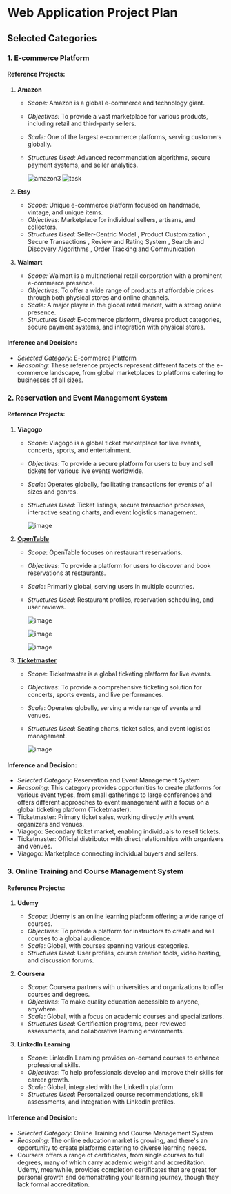 # Web Application Project Plan

## Selected Categories

### 1. E-commerce Platform
#### Reference Projects:
1. **Amazon**
   - *Scope:* Amazon is a global e-commerce and technology giant.
   - *Objectives:* To provide a vast marketplace for various products, including retail and third-party sellers.
   - *Scale:* One of the largest e-commerce platforms, serving customers globally.
   - *Structures Used:* Advanced recommendation algorithms, secure payment systems, and seller analytics.
     
     ![amazon3](https://github.com/shhumen/project_plan/assets/70858596/0d906320-b949-4efc-8693-ff2bdb8dcde5)
     ![task](https://github.com/shhumen/project_plan/assets/70858596/fd229378-9654-4031-b0a6-30b0c51ad6b9)

2. **Etsy** 
   - *Scope:* Unique e-commerce platform focused on handmade, vintage, and unique items.
   - *Objectives:* Marketplace for individual sellers, artisans, and collectors.
   - *Structures Used:* Seller-Centric Model , Product Customization , Secure Transactions , Review and Rating System , Search and Discovery Algorithms , Order Tracking and Communication
     
3. **Walmart**
   - *Scope:* Walmart is a multinational retail corporation with a prominent e-commerce presence.
   - *Objectives:* To offer a wide range of products at affordable prices through both physical stores and online channels.
   - *Scale:* A major player in the global retail market, with a strong online presence.
   - *Structures Used:* E-commerce platform, diverse product categories, secure payment systems, and integration with physical stores.
     
#### **Inference and Decision:**
- *Selected Category:* E-commerce Platform
- *Reasoning:* These reference projects represent different facets of the e-commerce landscape, from global marketplaces to platforms catering to businesses of all sizes.
  
### 2. Reservation and Event Management System
#### Reference Projects:

1. **Viagogo**
   - *Scope*: Viagogo is a global ticket marketplace for live events, concerts, sports, and entertainment.
   - *Objectives*: To provide a secure platform for users to buy and sell tickets for various live events worldwide.
   - *Scale*: Operates globally, facilitating transactions for events of all sizes and genres.
   - *Structures Used*: Ticket listings, secure transaction processes, interactive seating charts, and event logistics management.
     
       ![image](https://github.com/shhumen/project_plan/assets/70858596/4480dd7c-1124-487a-bc87-0d19f12702a7)
     


2. [**OpenTable**](https://www.opentable.com/)
   - *Scope*: OpenTable focuses on restaurant reservations.
   - *Objectives*: To provide a platform for users to discover and book reservations at restaurants.
   - *Scale*: Primarily global, serving users in multiple countries.
   - *Structures Used*: Restaurant profiles, reservation scheduling, and user reviews.
  
     ![image](https://github.com/shhumen/project_plan/assets/70858596/5cfb12f0-5d00-4f48-946a-d885f4995d42)

     ![image](https://github.com/shhumen/project_plan/assets/70858596/3775b99e-c2ef-4ac3-9498-e64d2a3c1b10)

     ![image](https://github.com/shhumen/project_plan/assets/70858596/46906158-54f8-4332-a425-af98e79721db)



3. [**Ticketmaster**](https://www.ticketmaster.com/)
   - *Scope*: Ticketmaster is a global ticketing platform for live events.
   - *Objectives*: To provide a comprehensive ticketing solution for concerts, sports events, and live performances.
   - *Scale*: Operates globally, serving a wide range of events and venues.
   - *Structures Used*: Seating charts, ticket sales, and event logistics management.
     
     ![image](https://github.com/shhumen/project_plan/assets/70858596/f61848e1-bb19-4599-bd27-d690adb0e91b)


#### Inference and Decision:
- *Selected Category*: Reservation and Event Management System
- *Reasoning*: This category provides opportunities to create platforms for various event types, from small gatherings to large conferences and offers different approaches to event management with a focus on a global ticketing platform (Ticketmaster).
- Ticketmaster: Primary ticket sales, working directly with event organizers and venues.
- Viagogo: Secondary ticket market, enabling individuals to resell tickets.
- Ticketmaster: Official distributor with direct relationships with organizers and venues.
- Viagogo: Marketplace connecting individual buyers and sellers.

### 3. Online Training and Course Management System
#### Reference Projects:

1. **Udemy**
   - *Scope*: Udemy is an online learning platform offering a wide range of courses.
   - *Objectives*: To provide a platform for instructors to create and sell courses to a global audience.
   - *Scale*: Global, with courses spanning various categories.
   - *Structures Used*: User profiles, course creation tools, video hosting, and discussion forums.

2. **Coursera**
   - *Scope*: Coursera partners with universities and organizations to offer courses and degrees.
   - *Objectives*: To make quality education accessible to anyone, anywhere.
   - *Scale*: Global, with a focus on academic courses and specializations.
   - *Structures Used*: Certification programs, peer-reviewed assessments, and collaborative learning environments.

3. **LinkedIn Learning**
   - *Scope*: LinkedIn Learning provides on-demand courses to enhance professional skills.
   - *Objectives*: To help professionals develop and improve their skills for career growth.
   - *Scale*: Global, integrated with the LinkedIn platform.
   - *Structures Used*: Personalized course recommendations, skill assessments, and integration with LinkedIn profiles.

#### Inference and Decision:
- *Selected Category*: Online Training and Course Management System
- *Reasoning*: The online education market is growing, and there's an opportunity to create platforms catering to diverse learning needs.
- Coursera offers a range of certificates, from single courses to full degrees, many of which carry academic weight and accreditation. Udemy, meanwhile, provides completion certificates that are great for personal growth and demonstrating your learning journey, though they lack formal accreditation.
